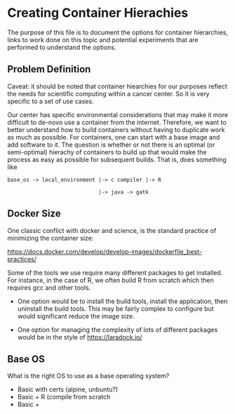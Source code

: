 # Creating Container Hierachies

The purpose of this file is to document the options for container hierarchies, links to work done on this topic and potential experiments that are performed to understand the options.

## Problem Definition
Caveat: it should be noted that container hiearchies for our purposes reflect the needs for scientific computing within a cancer center. So it is very specific to a set of use cases.

Our center has specific environmental considerations that may make it more difficult to de-novo use a container from the internet. Therefore, we want to better understand how to build containers without having to duplicate work as much as possible. For containers, one can start with a base image and add software to it. The question is whether or not there is an optimal (or semi-optimal) hierachy of containers to build up that would make the process as easy as possible for subsequent builds. That is, does something like
```
base_os -> local_environment |-> c compiler |-> R

                             |-> java -> gatk
```


## Docker Size
One classic conflict with docker and science, is the standard practice of minimizing the container size:

https://docs.docker.com/develop/develop-images/dockerfile_best-practices/

Some of the tools we use require many different packages to get installed. For instance, in the case of R, we often build R from scratch which then requires gcc and other tools.

- One option would be to install the build tools, install the application, then uninstall the build tools. This may be fairly complex to configure but would significant reduce the image size.

- One option for managing the complexity of lots of different packages would be in the style of https://laradock.io/

## Base OS
What is the right OS to use as a base operating system? 
- Basic with certs (alpine, unbuntu?)
- Basic + R (compile from scratch
- Basic + 
